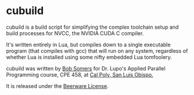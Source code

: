 cubuild
=======

cubuild is a build script for simplifying the complex toolchain setup and
build processes for NVCC, the NVIDIA CUDA C compiler.

It's written entirely in Lua, but compiles down to a single executable
program (that compiles with gcc) that will run on any system, regardless of
whether Lua is installed using some nifty embedded Lua tomfoolery.

cubuild was written by [Bob Somers](http://bobsomers.com) for Dr. Lupo's Applied Parallel
Programming course, CPE 458, at [Cal Poly, San Luis Obispo.](http://www.csc.calpoly.edu)

It is released under the [Beerware License](http://en.wikipedia.org/wiki/Beerware).
